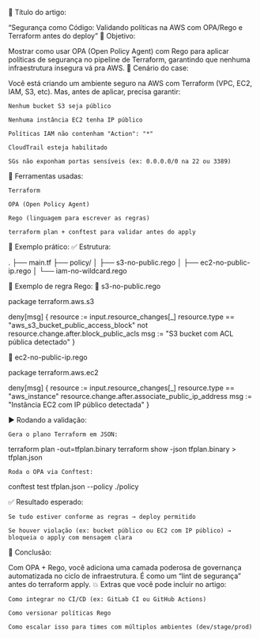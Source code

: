 📝 Título do artigo:

“Segurança como Código: Validando políticas na AWS com OPA/Rego e Terraform antes do deploy”
🎯 Objetivo:

Mostrar como usar OPA (Open Policy Agent) com Rego para aplicar políticas de segurança no pipeline de Terraform, garantindo que nenhuma infraestrutura insegura vá pra AWS.
🔐 Cenário do case:

Você está criando um ambiente seguro na AWS com Terraform (VPC, EC2, IAM, S3, etc). Mas, antes de aplicar, precisa garantir:

    Nenhum bucket S3 seja público

    Nenhuma instância EC2 tenha IP público

    Políticas IAM não contenham "Action": "*"

    CloudTrail esteja habilitado

    SGs não exponham portas sensíveis (ex: 0.0.0.0/0 na 22 ou 3389)

🧰 Ferramentas usadas:

    Terraform

    OPA (Open Policy Agent)

    Rego (linguagem para escrever as regras)

    terraform plan + conftest para validar antes do apply

📁 Exemplo prático:
✅ Estrutura:

.
├── main.tf
├── policy/
│   ├── s3-no-public.rego
│   ├── ec2-no-public-ip.rego
│   └── iam-no-wildcard.rego

🔧 Exemplo de regra Rego:
📄 s3-no-public.rego

package terraform.aws.s3

deny[msg] {
  resource := input.resource_changes[_]
  resource.type == "aws_s3_bucket_public_access_block"
  not resource.change.after.block_public_acls
  msg := "S3 bucket com ACL pública detectado"
}

📄 ec2-no-public-ip.rego

package terraform.aws.ec2

deny[msg] {
  resource := input.resource_changes[_]
  resource.type == "aws_instance"
  resource.change.after.associate_public_ip_address
  msg := "Instância EC2 com IP público detectada"
}

▶️ Rodando a validação:

    Gera o plano Terraform em JSON:

terraform plan -out=tfplan.binary
terraform show -json tfplan.binary > tfplan.json

    Roda o OPA via Conftest:

conftest test tfplan.json --policy ./policy

✅ Resultado esperado:

    Se tudo estiver conforme as regras → deploy permitido

    Se houver violação (ex: bucket público ou EC2 com IP público) → bloqueia o apply com mensagem clara

🧠 Conclusão:

Com OPA + Rego, você adiciona uma camada poderosa de governança automatizada no ciclo de infraestrutura. É como um “lint de segurança” antes do terraform apply.
💥 Extras que você pode incluir no artigo:

    Como integrar no CI/CD (ex: GitLab CI ou GitHub Actions)

    Como versionar políticas Rego

    Como escalar isso para times com múltiplos ambientes (dev/stage/prod)